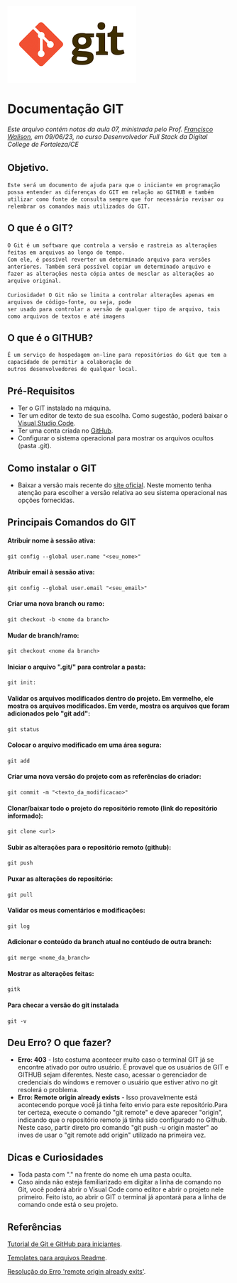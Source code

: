 ![](/git_github2.png) 
# Documentação GIT
###### Este arquivo contém notas da aula 07, ministrada pelo Prof. [Francisco Walison](http://github.com/franciscowallison), em 09/06/23, no curso Desenvolvedor Full Stack da Digital College de Fortaleza/CE
## Objetivo.
    Este será um documento de ajuda para que o iniciante em programação possa entender as diferenças do GIT em relação ao GITHUB e também
    utilizar como fonte de consulta sempre que for necessário revisar ou relembrar os comandos mais utilizados do GIT. 

## O que é o GIT?
    O Git é um software que controla a versão e rastreia as alterações feitas em arquivos ao longo do tempo. 
    Com ele, é possível reverter um determinado arquivo para versões anteriores. Também será possível copiar um determinado arquivo e 
    fazer as alterações nesta cópia antes de mesclar as alterações ao arquivo original.
    
    Curiosidade! O Git não se limita a controlar alterações apenas em arquivos de código-fonte, ou seja, pode 
    ser usado para controlar a versão de qualquer tipo de arquivo, tais como arquivos de textos e até imagens

## O que é o GITHUB?
    É um serviço de hospedagem on-line para repositórios do Git que tem a capacidade de permitir a colaboração de 
    outros desenvolvedores de qualquer local.

## Pré-Requisitos
- Ter o GIT instalado na máquina. 
- Ter um editor de texto de sua escolha. Como sugestão, poderá baixar o [Visual Studio Code](https://code.visualstudio.com/download).
- Ter uma conta criada no [GitHub](https://github.com/).
- Configurar o sistema operacional para mostrar os arquivos ocultos (pasta .git).

## Como instalar o GIT
- Baixar a versão mais recente do [site oficial](https://git-scm.com/downloads). Neste momento tenha atenção para escolher a versão relativa ao seu sistema operacional nas opções fornecidas.

## Principais Comandos do GIT

#### Atribuir nome à sessão ativa:        
    git config --global user.name "<seu_nome>"
    
#### Atribuir email à sessão ativa:      
    git config --global user.email "<seu_email>"

#### Criar uma nova branch ou ramo:
    git checkout -b <nome da branch>
        
####  Mudar de branch/ramo:
    git checkout <nome da branch>

#### Iniciar o arquivo ".git/" para controlar a pasta:
    git init: 

#### Validar os arquivos modificados dentro do projeto. Em vermelho, ele mostra os arquivos modificados. Em verde, mostra os arquivos que foram adicionados pelo "git add":
    git status
    
#### Colocar o arquivo modificado em uma área segura: 
    git add

#### Criar uma nova versão do projeto com as referências do criador:
    git commit -m "<texto_da_modificacao>"

#### Clonar/baixar todo o projeto do repositório remoto (link do repositório informado):
    git clone <url>

#### Subir as alterações para o repositório remoto (github):
    git push

#### Puxar as alterações do repositório:
    git pull
    
#### Validar os meus comentários e modificações:
    git log

#### Adicionar o conteúdo da branch atual no contéudo de outra branch:
    git merge <nome_da_branch>

#### Mostrar as alterações feitas:
    gitk

#### Para checar a versão do git instalada
    git -v

## Deu Erro? O que fazer?
- **Erro: 403** - Isto costuma acontecer muito caso o terminal GIT já se encontre ativado por outro usuário. É provavel que os usuários de GIT e GITHUB sejam diferentes.
  Neste caso, acessar o gerenciador de credenciais do windows e remover o usuário que estiver ativo no git resolerá o problema.
- **Erro: Remote origin already exists** - Isso provavelmente está acontecendo porque você já tinha feito envio para este repositório.Para ter certeza, execute o comando "git remote" e deve aparecer "origin", indicando que o repositório remoto já tinha sido configurado no Github. Neste caso, partir direto pro comando "git push -u origin master" ao inves de usar o "git remote add origin" utilizado na primeira vez.

## Dicas e Curiosidades
- Toda pasta com "." na frente do nome eh uma pasta oculta. 
- Caso ainda não esteja familiarizado em digitar a linha de comando no Git, você poderá abrir o Visual Code como editor e abrir o projeto nele primeiro. Feito isto, ao abrir o GIT o terminal já apontará para a linha de comando onde está o seu projeto.


## Referências
[Tutorial de Git e GitHub para iniciantes](https://www.freecodecamp.org/portuguese/news/tutorial-de-git-e-github-controle-de-versao-para-iniciantes/). 

[Templates para arquivos Readme](https://readme.so/pt/editor).

[Resolução do Erro 'remote origin already exits'](https://cursos.alura.com.br/forum/topico-erro-remote-origin-already-exists-o-que-fazer-14236).

